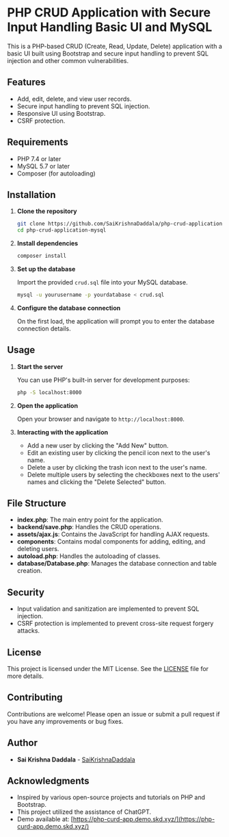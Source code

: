 # PHP CRUD Application with Secure Input Handling Basic UI and MySQL

This is a PHP-based CRUD (Create, Read, Update, Delete) application with a basic UI built using Bootstrap and secure input handling to prevent SQL injection and other common vulnerabilities.

## Features

- Add, edit, delete, and view user records.
- Secure input handling to prevent SQL injection.
- Responsive UI using Bootstrap.
- CSRF protection.

## Requirements

- PHP 7.4 or later
- MySQL 5.7 or later
- Composer (for autoloading)

## Installation

1. **Clone the repository**

    ```bash
    git clone https://github.com/SaiKrishnaDaddala/php-crud-application-mysql.git
    cd php-crud-application-mysql
    ```

2. **Install dependencies**

    ```bash
    composer install
    ```

3. **Set up the database**

    Import the provided `crud.sql` file into your MySQL database.

    ```bash
    mysql -u yourusername -p yourdatabase < crud.sql
    ```

4. **Configure the database connection**

    On the first load, the application will prompt you to enter the database connection details.

## Usage

1. **Start the server**

    You can use PHP's built-in server for development purposes:

    ```bash
    php -S localhost:8000
    ```

2. **Open the application**

    Open your browser and navigate to `http://localhost:8000`.

3. **Interacting with the application**

    - Add a new user by clicking the "Add New" button.
    - Edit an existing user by clicking the pencil icon next to the user's name.
    - Delete a user by clicking the trash icon next to the user's name.
    - Delete multiple users by selecting the checkboxes next to the users' names and clicking the "Delete Selected" button.

## File Structure

- **index.php**: The main entry point for the application.
- **backend/save.php**: Handles the CRUD operations.
- **assets/ajax.js**: Contains the JavaScript for handling AJAX requests.
- **components**: Contains modal components for adding, editing, and deleting users.
- **autoload.php**: Handles the autoloading of classes.
- **database/Database.php**: Manages the database connection and table creation.

## Security

- Input validation and sanitization are implemented to prevent SQL injection.
- CSRF protection is implemented to prevent cross-site request forgery attacks.

## License

This project is licensed under the MIT License. See the [LICENSE](LICENSE) file for more details.

## Contributing

Contributions are welcome! Please open an issue or submit a pull request if you have any improvements or bug fixes.

## Author

- **Sai Krishna Daddala** - [SaiKrishnaDaddala](https://github.com/SaiKrishnaDaddala)

## Acknowledgments

- Inspired by various open-source projects and tutorials on PHP and Bootstrap.
- This project utilized the assistance of ChatGPT.
- Demo available at: [https://php-curd-app.demo.skd.xyz/](https://php-curd-app.demo.skd.xyz/)
